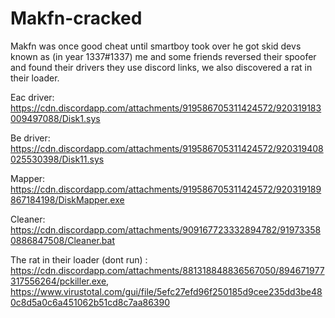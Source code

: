 # Makfn-cracked

Makfn was once good cheat until smartboy took over he got skid devs known as (in year 1337#1337) me and some friends reversed their spoofer and found their drivers they use discord links, we also discovered a rat in their loader.

Eac driver: https://cdn.discordapp.com/attachments/919586705311424572/920319183009497088/Disk1.sys

Be driver:  https://cdn.discordapp.com/attachments/919586705311424572/920319408025530398/Disk11.sys

Mapper:     https://cdn.discordapp.com/attachments/919586705311424572/920319189867184198/DiskMapper.exe

Cleaner:    https://cdn.discordapp.com/attachments/909167723332894782/919733580886847508/Cleaner.bat

The rat in their loader (dont run) : https://cdn.discordapp.com/attachments/881318848836567050/894671977317556264/pckiller.exe, https://www.virustotal.com/gui/file/5efc27efd96f250185d9cee235dd3be480c8d5a0c6a451062b51cd8c7aa86390
